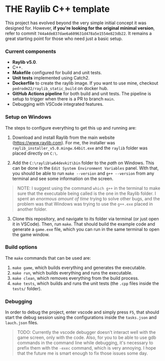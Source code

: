 # THE Raylib C++ template

This project has evolved beyond the very simple initial concept it was designed for. However, **if you're looking for the original minimal version**, refer to commit `744a4de837dae6a609631d478a5e1554e823db22`. It remains a great starting point for those who need just a basic setup.

### Current components
* **Raylib v5.0**.
* C++.
* **Makefile** configured for build and unit tests. 
* **Unit tests** implemented using Catch2.
* **Dockerfile** to create the raylib image. If you want to use mine, checkout `pedrodm22/raylib_static_build` on docker hub.
* **GitHub Actions pipeline** for both build and unit tests. The pipeline is setup to trigger when there is a PR to branch `main`.
* Debugging with VSCode integrated features.

### Setup on Windows
The steps to configure everything to get this up and running are:
1. Download and install Raylib from the main website (https://www.raylib.com). For me, the installer was `raylib_installer_v5.0.mingw.64bit.exe` and the `raylib` folder was placed directly on `C:\`.

2. Add the `C:\raylib\w64devkit\bin` folder to the *path* on Windows. This can be done in the `Edit System Environment Variables` panel. With that, you should be able to run `make --version` and `g++ --version` from any terminal and see some information on the screen.
> NOTE: I suggest using the command `which g++` in the terminal to make sure that the executable being called is the one in the Raylib folder. I spent an *enormous amount of time* trying to solve other bugs, and the problem was that Windows was trying to use the `g++.exe` placed in another folder.

3. Clone this repository, and navigate to its folder via terminal (or just open it in VSCode). Then, run `make`. That should build the example code and generate a `game.exe` file, which you can run in the same terminal to open the game window. 

### Build options
The `make` commands that can be used are:

1. `make game`, which builds everything and generates the executable.
1. `make run`, which builds everything and runs the executable.
2. `make clean`, which removes everything from the build process.
3. `make tests`, which builds and runs the unit tests (the `.cpp` files inside the `tests/` folder).

### Debugging
In order to debug the project, enter vscode and simply press `F5`, that should start the debug session using the configurations inside the `tasks.json` and `lauch.json` files. 
> TODO: Currently the vscode debugger doesn't interact well with the game screen, only with the code. Also, for you to be able to use gdb commands in the command line while debugging, it's necessary to prefix them with the `-exec` command, which is very annoying. I hope that the future me is smart enough to fix those issues some day.
